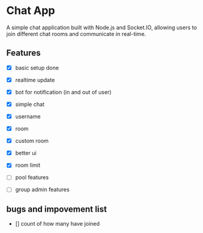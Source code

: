 # Chat App

A simple chat application built with Node.js and Socket.IO, allowing users to join different chat rooms and communicate in real-time.

## Features
- [x] basic setup done
- [x] realtime update
- [x] bot for notification (in and out of user) 
- [x] simple chat 
- [x] username
- [x] room
- [x] custom room
- [x] better ui
- [x] room limit
- [ ] pool features
- [ ] group admin features


## bugs and impovement list
- [] count of how many have joined
